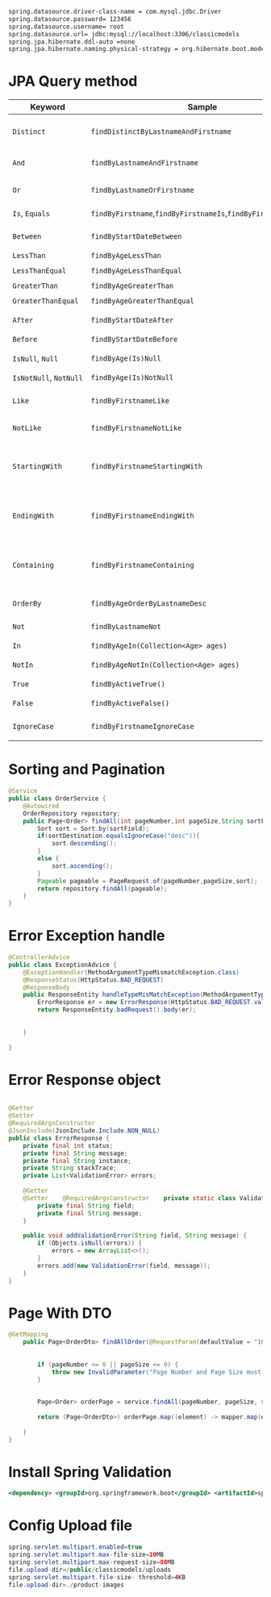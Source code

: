 ```bash
spring.datasource.driver-class-name = com.mysql.jdbc.Driver  
spring.datasource.password= 123456  
spring.datasource.username= root  
spring.datasource.url= jdbc:mysql://localhost:3306/classicmodels  
spring.jpa.hibernate.ddl-auto =none  
spring.jpa.hibernate.naming.physical-strategy = org.hibernate.boot.model.naming.PhysicalNamingStrategyStandardImpl
```


# JPA Query method
| Keyword                | Sample                                                        | JPQL snippet                                                       |
| ---------------------- | ------------------------------------------------------------- | ------------------------------------------------------------------ |
| `Distinct`             | `findDistinctByLastnameAndFirstname`                          | `select distinct …​ where x.lastname = ?1 and x.firstname = ?2`    |
| `And`                  | `findByLastnameAndFirstname`                                  | `… where x.lastname = ?1 and x.firstname = ?2`                     |
| `Or`                   | `findByLastnameOrFirstname`                                   | `… where x.lastname = ?1 or x.firstname = ?2`                      |
| `Is`, `Equals`         | `findByFirstname`,`findByFirstnameIs`,`findByFirstnameEquals` | `… where x.firstname = ?1`                                         |
| `Between`              | `findByStartDateBetween`                                      | `… where x.startDate between ?1 and ?2`                            |
| `LessThan`             | `findByAgeLessThan`                                           | `… where x.age < ?1`                                               |
| `LessThanEqual`        | `findByAgeLessThanEqual`                                      | `… where x.age <= ?1`                                              |
| `GreaterThan`          | `findByAgeGreaterThan`                                        | `… where x.age > ?1`                                               |
| `GreaterThanEqual`     | `findByAgeGreaterThanEqual`                                   | `… where x.age >= ?1`                                              |
| `After`                | `findByStartDateAfter`                                        | `… where x.startDate > ?1`                                         |
| `Before`               | `findByStartDateBefore`                                       | `… where x.startDate < ?1`                                         |
| `IsNull`, `Null`       | `findByAge(Is)Null`                                           | `… where x.age is null`                                            |
| `IsNotNull`, `NotNull` | `findByAge(Is)NotNull`                                        | `… where x.age not null`                                           |
| `Like`                 | `findByFirstnameLike`                                         | `… where x.firstname like ?1`                                      |
| `NotLike`              | `findByFirstnameNotLike`                                      | `… where x.firstname not like ?1`                                  |
| `StartingWith`         | `findByFirstnameStartingWith`                                 | `… where x.firstname like ?1` (parameter bound with appended `%`)  |
| `EndingWith`           | `findByFirstnameEndingWith`                                   | `… where x.firstname like ?1` (parameter bound with prepended `%`) |
| `Containing`           | `findByFirstnameContaining`                                   | `… where x.firstname like ?1` (parameter bound wrapped in `%`)     |
| `OrderBy`              | `findByAgeOrderByLastnameDesc`                                | `… where x.age = ?1 order by x.lastname desc`                      |
| `Not`                  | `findByLastnameNot`                                           | `… where x.lastname <> ?1`                                         |
| `In`                   | `findByAgeIn(Collection<Age> ages)`                           | `… where x.age in ?1`                                              |
| `NotIn`                | `findByAgeNotIn(Collection<Age> ages)`                        | `… where x.age not in ?1`                                          |
| `True`                 | `findByActiveTrue()`                                          | `… where x.active = true`                                          |
| `False`                | `findByActiveFalse()`                                         | `… where x.active = false`                                         |
| `IgnoreCase`           | `findByFirstnameIgnoreCase`                                   | `… where UPPER(x.firstname) = UPPER(?1)`                           |



# Sorting and Pagination

```java
@Service  
public class OrderService {  
    @Autowired  
    OrderRepository repository;  
    public Page<Order> findAll(int pageNumber,int pageSize,String sortField, String sortDestination){  
        Sort sort = Sort.by(sortField);  
        if(sortDestination.equalsIgnoreCase("desc")){  
            sort.descending();  
        }  
        else {  
            sort.ascending();  
        }  
        Pageable pageable = PageRequest.of(pageNumber,pageSize,sort);  
        return repository.findAll(pageable);  
    }  
}
```


# Error Exception handle
```java
@ControllerAdvice  
public class ExceptionAdvice {  
    @ExceptionHandler(MethodArgumentTypeMismatchException.class)  
    @ResponseStatus(HttpStatus.BAD_REQUEST)  
    @ResponseBody  
    public ResponseEntity handleTypeMisMatchException(MethodArgumentTypeMismatchException e, WebRequest request){  
        ErrorResponse er = new ErrorResponse(HttpStatus.BAD_REQUEST.value(), "Invalid Parameter " + e.getName() + " must positive number",request.getDescription(false));  
        return ResponseEntity.badRequest().body(er);  
  
  
    }  
  
}
```


# Error Response object
```java

@Getter  
@Setter  
@RequiredArgsConstructor  
@JsonInclude(JsonInclude.Include.NON_NULL)  
public class ErrorResponse {  
    private final int status;  
    private final String message;  
    private final String instance;  
    private String stackTrace;  
    private List<ValidationError> errors;  
  
    @Getter  
    @Setter    @RequiredArgsConstructor    private static class ValidationError {  
        private final String field;  
        private final String message;  
    }  
  
    public void addValidationError(String field, String message) {  
        if (Objects.isNull(errors)) {  
            errors = new ArrayList<>();  
        }  
        errors.add(new ValidationError(field, message));  
    }  
}
```

# Page With DTO

```java
@GetMapping  
    public Page<OrderDto> findAllOrder(@RequestParam(defaultValue = "10") Integer pageNumber, @RequestParam(defaultValue = "10") Integer pageSize, @RequestParam(defaultValue = "id") String sortField, @RequestParam(defaultValue = "asc") String sortDestination) {  
  
  
        if (pageNumber <= 0 || pageSize <= 0) {  
            throw new InvalidParameter("Page Number and Page Size must be positive number");  
        }  
  
  
        Page<Order> orderPage = service.findAll(pageNumber, pageSize, sortField, sortDestination);  
  
        return (Page<OrderDto>) orderPage.map((element) -> mapper.map(element, OrderDto.class));  
  
    }  
}
```


# Install Spring Validation
```xml
<dependency> <groupId>org.springframework.boot</groupId> <artifactId>spring-boot-starter-validation</artifactId> </dependency>
```


# Config Upload file
```java
spring.servlet.multipart.enabled=true  
spring.servlet.multipart.max-file-size=10MB  
spring.servlet.multipart.max-request-size=80MB  
file.upload-dir=/public/classicmodels/uploads  
spring.servlet.multipart.file-size- threshold=4KB  
file.upload-dir=./product-images
```
